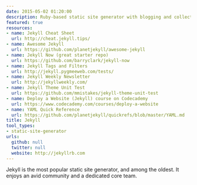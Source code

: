```yaml
---
date: 2015-05-02 01:20:00
description: Ruby-based static site generator with blogging and collections
featured: true
resources:
- name: Jekyll Cheat Sheet
  url: http://cheat.jekyll.tips/
- name: Awesome Jekyll
  url: https://github.com/planetjekyll/awesome-jekyll
- name: Jekyll Now (great starter repo)
  url: https://github.com/barryclark/jekyll-now
- name: Jekyll Tags and Filters
  url: http://jekyll.pygmeeweb.com/tests/
- name: Jekyll Weekly Newsletter
  url: http://jekyllweekly.com/
- name: Jekyll Theme Unit Test
  url: https://github.com/mmistakes/jekyll-theme-unit-test
- name: Deploy a Website (Jekyll) course on Codecademy
  url: https://www.codecademy.com/courses/deploy-a-website
- name: YAML Quick Reference
  url: https://github.com/planetjekyll/quickrefs/blob/master/YAML.md
title: Jekyll
tool_types:
- static-site-generator
urls:
  github: null
  twitter: null
  website: http://jekyllrb.com
---
```


Jekyll is the most popular static site generator, and among the oldest. It enjoys an avid community and a dedicated core team.